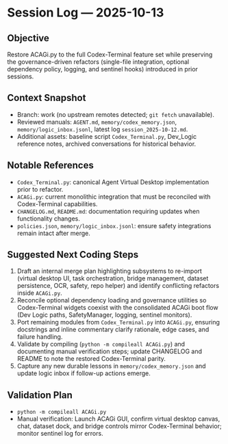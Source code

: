 # Session Log — 2025-10-13

## Objective
Restore ACAGi.py to the full Codex-Terminal feature set while preserving the governance-driven refactors (single-file integration, optional dependency policy, logging, and sentinel hooks) introduced in prior sessions.

## Context Snapshot
- Branch: work (no upstream remotes detected; `git fetch` unavailable).
- Reviewed manuals: `AGENT.md`, `memory/codex_memory.json`, `memory/logic_inbox.jsonl`, latest log `session_2025-10-12.md`.
- Additional assets: baseline script `Codex_Terminal.py`, Dev_Logic reference notes, archived conversations for historical behavior.

## Notable References
- `Codex_Terminal.py`: canonical Agent Virtual Desktop implementation prior to refactor.
- `ACAGi.py`: current monolithic integration that must be reconciled with Codex-Terminal capabilities.
- `CHANGELOG.md`, `README.md`: documentation requiring updates when functionality changes.
- `policies.json`, `memory/logic_inbox.jsonl`: ensure safety integrations remain intact after merge.

## Suggested Next Coding Steps
1. Draft an internal merge plan highlighting subsystems to re-import (virtual desktop UI, task orchestration, bridge management, dataset persistence, OCR, safety, repo helper) and identify conflicting refactors inside `ACAGi.py`.
2. Reconcile optional dependency loading and governance utilities so Codex-Terminal widgets coexist with the consolidated ACAGi boot flow (Dev Logic paths, SafetyManager, logging, sentinel monitors).
3. Port remaining modules from `Codex_Terminal.py` into `ACAGi.py`, ensuring docstrings and inline commentary clarify rationale, edge cases, and failure handling.
4. Validate by compiling (`python -m compileall ACAGi.py`) and documenting manual verification steps; update CHANGELOG and README to note the restored Codex-Terminal parity.
5. Capture any new durable lessons in `memory/codex_memory.json` and update logic inbox if follow-up actions emerge.

## Validation Plan
- `python -m compileall ACAGi.py`
- Manual verification: Launch ACAGi GUI, confirm virtual desktop canvas, chat, dataset dock, and bridge controls mirror Codex-Terminal behavior; monitor sentinel log for errors.
